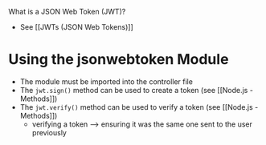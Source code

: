 What is a JSON Web Token (JWT)?
* See [[JWTs (JSON Web Tokens)]]

# Using the jsonwebtoken Module
* The module must be imported into the controller file
* The `jwt.sign()` method can be used to create a token (see [[Node.js - Methods]])
* The `jwt.verify()` method can be used to verify a token (see [[Node.js - Methods]])
	* verifying a token --> ensuring it was the same one sent to the user previously